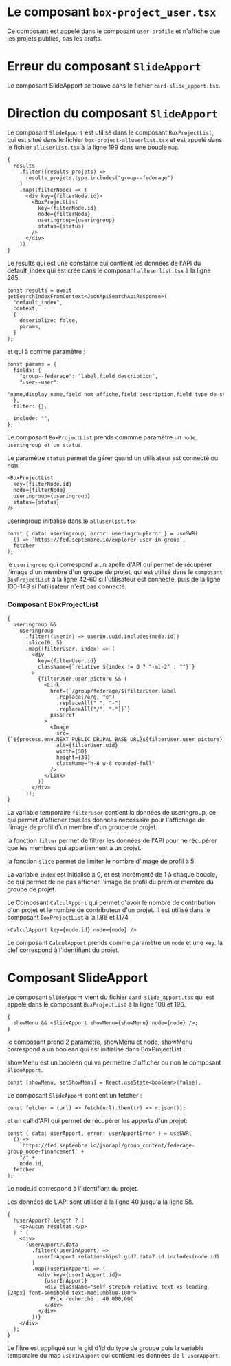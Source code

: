 # Le composant `box-project_user.tsx`

Ce composant est appelé dans le composant `user-profile` et n'affiche que les projets publiés, pas les drafts.

# Erreur du composant `SlideApport`

Le composant SlideApport se trouve dans le fichier `card-slide_apport.tsx`.

# Direction du composant `SlideApport`

Le composant `SlideApport` est utilisé dans le composant `BoxProjectList`, qui est situé dans le fichier `box-project-alluserlist.tsx` et est appelé dans le fichier `alluserlist.tsx` à la ligne 199 dans une boucle `map`.

```tsx
{
  results
    .filter((results_projets) =>
      results_projets.type.includes("group--federage")
    )
    .map((filterNode) => (
      <div key={filterNode.id}>
        <BoxProjectList
          key={filterNode.id}
          node={filterNode}
          useringroup={useringroup}
          status={status}
        />
      </div>
    ));
}
```

Le results qui est une constante qui contient les données de l'API du default_index qui est crée dans le composant `alluserlist.tsx` à la ligne 265.

```tsx
const results = await getSearchIndexFromContext<JsonApiSearchApiResponse>(
  "default_index",
  context,
  {
    deserialize: false,
    params,
  }
);
```

et qui à comme paramètre :

```tsx
const params = {
  fields: {
    "group--federage": "label,field_description",
    "user--user":
      "name,display_name,field_nom_affiche,field_description,field_type_de_structure,user_picture",
  },
  filter: {},

  include: "",
};
```

Le composant `BoxProjectList` prends commme paramètre un `node, useringroup et un status`.

Le paramètre `status` permet de gérer quand un utilisateur est connecté ou non.

```tsx
<BoxProjectList
  key={filterNode.id}
  node={filterNode}
  useringroup={useringroup}
  status={status}
/>
```

useringroup initialisé dans le `alluserlist.tsx`

```tsx
const { data: useringroup, error: useringroupError } = useSWR(
  () => `https://fed.septembre.io/explorer-user-in-group`,
  fetcher
);
```

le `useringroup` qui correspond a un apelle d'API qui permet de récupérer l'image d'un membre d'un groupe de projet,
qui est utilisé dans le `composant BoxProjectList` à la ligne 42-60 si l'utilisateur est connecté, puis de la ligne 130-148 si l'utilisateur n'est pas connecté.

### Composant BoxProjectList

```tsx
{
  useringroup &&
    useringroup
      .filter((userin) => userin.uuid.includes(node.id))
      .slice(0, 5)
      .map((filterUser, index) => (
        <div
          key={filterUser.id}
          className={`relative ${index != 0 ? "-ml-2" : ""}`}
        >
          {filterUser.user_picture && (
            <Link
              href={`/group/federage/${filterUser.label
                .replace(/è/g, "e")
                .replaceAll(" ", "-")
                .replaceAll("/", "-")}`}
              passHref
            >
              <Image
                src={`${process.env.NEXT_PUBLIC_DRUPAL_BASE_URL}${filterUser.user_picture}`}
                alt={filterUser.uid}
                width={30}
                height={30}
                className="h-8 w-8 rounded-full"
              />
            </Link>
          )}
        </div>
      ));
}
```

La variable temporaire `filterUser` contient la données de useringroup, ce qui permet d'afficher tous les données nécessaire pour l'affichage de l'image de profil d'un membre d'un groupe de projet.

la fonction `filter` permet de filtrer les données de l'API pour ne récupérer que les membres qui appartiennent à un projet.

la fonction `slice` permet de limiter le nombre d'image de profil à 5.

La variable `index` est initialisé à 0, et est incrémenté de 1 à chaque boucle, ce qui permet de ne pas afficher l'image de profil du premier membre du groupe de projet.

Le Composant `CalculApport` qui permet d'avoir le nombre de contribution d'un projet et le nombre de contributeur d'un projet.
Il est utilisé dans le composant `BoxProjectList` à la l.86 et l.174

```tsx
<CalculApport key={node.id} node={node} />
```

Le composant `CalculApport` prends comme paramètre un `node` et une `key`.
la clef correspond à l'identifiant du projet.

# Composant SlideApport

Le composant `SlideApport` vient du fichier `card-slide_apport.tsx` qui est appelé dans le composant `BoxProjectList` à la ligne 108 et 196.

```tsx
{
  showMenu && <SlideApport showMenu={showMenu} node={node} />;
}
```

le composant prend 2 paramètre, showMenu et node,
showMenu correspond a un boolean qui est initialisé dans BoxProjectList :

showMenu est un booléen qui va permettre d'afficher ou non le composant `SlideApport`.

```tsx
const [showMenu, setShowMenu] = React.useState<boolean>(false);
```

Le composant `SlideApport` contient un fetcher :

```tsx
const fetcher = (url) => fetch(url).then((r) => r.json());
```

et un call d'API qui permet de récupérer les apports d'un projet:

```tsx
const { data: userApport, error: userApportError } = useSWR(
  () =>
    `https://fed.septembre.io/jsonapi/group_content/federage-group_node-financement` +
    "/" +
    node.id,
  fetcher
);
```

Le node.id correspond à l'identifiant du projet.

Les données de L'API sont utiliser à la ligne 40 jusqu'a la ligne 58.

```tsx
{
  !userApport?.length ? (
    <p>Aucun résultat.</p>
  ) : (
    <div>
      {userApport?.data
        .filter((userInApport) =>
          userInApport.relationships?.gid?.data?.id.includes(node.id)
        )
        .map((userInApport) => (
          <div key={userInApport.id}>
            {userInApport}
            <div className="self-stretch relative text-xs leading-[24px] font-semibold text-mediumblue-100">
              Prix recherché : 40 000,00€
            </div>
          </div>
        ))}
    </div>
  );
}
```

Le filtre est appliqué sur le gid d'id du type de groupe puis la variable temporaire du map `userInApport` qui contient les données de `l'userApport`.
